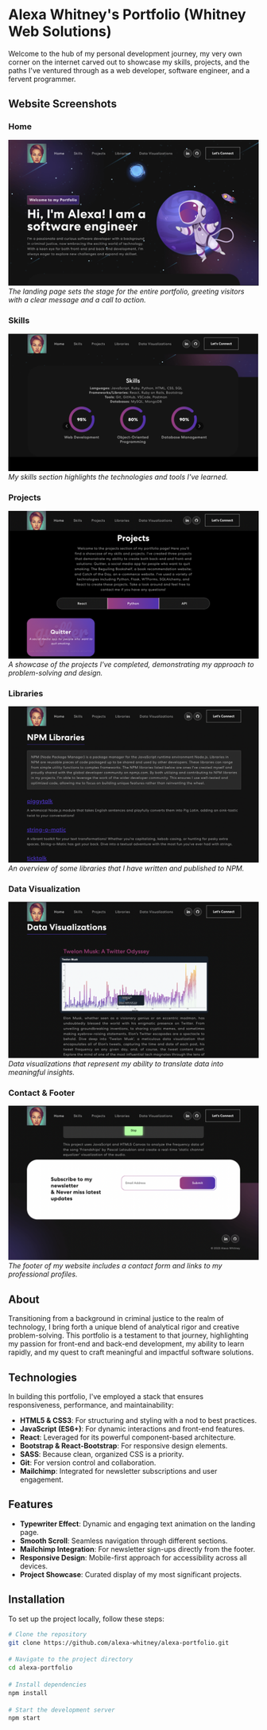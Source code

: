 # Alexa Whitney's Portfolio (Whitney Web Solutions)

Welcome to the hub of my personal development journey, my very own corner on the internet carved out to showcase my skills, projects, and the paths I've ventured through as a web developer, software engineer, and a fervent programmer.

## Website Screenshots

### Home
![Header Image](public/assets/new_page_screenshots/header.png)
*The landing page sets the stage for the entire portfolio, greeting visitors with a clear message and a call to action.*

### Skills
![Skills Image](public/assets/new_page_screenshots/skills.png)
*My skills section highlights the technologies and tools I've learned.*

### Projects
![Projects Image](public/assets/new_page_screenshots/projects.png)
*A showcase of the projects I've completed, demonstrating my approach to problem-solving and design.*

### Libraries
![Libraries Image](public/assets/new_page_screenshots/libraries.png)
*An overview of some libraries that I have written and published to NPM.*

### Data Visualization
![Data Viz Image](public/assets/new_page_screenshots/data_viz.png)
*Data visualizations that represent my ability to translate data into meaningful insights.*

### Contact & Footer
![Footer Image](public/assets/new_page_screenshots/footer.png)
*The footer of my website includes a contact form and links to my professional profiles.*

## About

Transitioning from a background in criminal justice to the realm of technology, I bring forth a unique blend of analytical rigor and creative problem-solving. This portfolio is a testament to that journey, highlighting my passion for front-end and back-end development, my ability to learn rapidly, and my quest to craft meaningful and impactful software solutions.

## Technologies

In building this portfolio, I've employed a stack that ensures responsiveness, performance, and maintainability:

- **HTML5 & CSS3**: For structuring and styling with a nod to best practices.
- **JavaScript (ES6+)**: For dynamic interactions and front-end features.
- **React**: Leveraged for its powerful component-based architecture.
- **Bootstrap & React-Bootstrap**: For responsive design elements.
- **SASS**: Because clean, organized CSS is a priority.
- **Git**: For version control and collaboration.
- **Mailchimp**: Integrated for newsletter subscriptions and user engagement.

## Features

- **Typewriter Effect**: Dynamic and engaging text animation on the landing page.
- **Smooth Scroll**: Seamless navigation through different sections.
- **Mailchimp Integration**: For newsletter sign-ups directly from the footer.
- **Responsive Design**: Mobile-first approach for accessibility across all devices.
- **Project Showcase**: Curated display of my most significant projects.

## Installation

To set up the project locally, follow these steps:

```bash
# Clone the repository
git clone https://github.com/alexa-whitney/alexa-portfolio.git

# Navigate to the project directory
cd alexa-portfolio

# Install dependencies
npm install

# Start the development server
npm start
